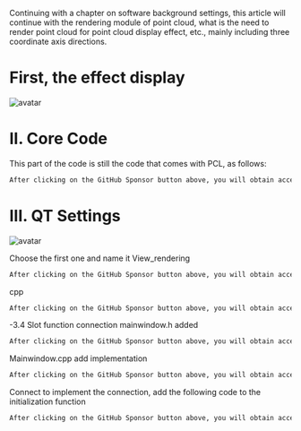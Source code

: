 Continuing with a chapter on software background settings, this article will continue with the rendering module of point cloud, what is the need to render point cloud for point cloud display effect, etc., mainly including three coordinate axis directions. 

#  First, the effect display 

![avatar]( 102280cfe62149e19668b2407ef58ff7.gif) 

#  II. Core Code 

This part of the code is still the code that comes with PCL, as follows: 

 ```python  
After clicking on the GitHub Sponsor button above, you will obtain access permissions to my private code repository ( https://github.com/slowlon/my_code_bar ) to view this blog code. By searching the code number of this blog, you can find the code you need, code number is: 2024020309573848771
 ```  
#  III. QT Settings 

![avatar]( 4259c6cc329c425e93c78cc37d675b83.png) 

 Choose the first one and name it View_rendering 

 ```python  
After clicking on the GitHub Sponsor button above, you will obtain access permissions to my private code repository ( https://github.com/slowlon/my_code_bar ) to view this blog code. By searching the code number of this blog, you can find the code you need, code number is: 2024020309573848771
 ```  
cpp 

 ```python  
After clicking on the GitHub Sponsor button above, you will obtain access permissions to my private code repository ( https://github.com/slowlon/my_code_bar ) to view this blog code. By searching the code number of this blog, you can find the code you need, code number is: 2024020309573848771
 ```  
-3.4 Slot function connection mainwindow.h added 

 ```python  
After clicking on the GitHub Sponsor button above, you will obtain access permissions to my private code repository ( https://github.com/slowlon/my_code_bar ) to view this blog code. By searching the code number of this blog, you can find the code you need, code number is: 2024020309573848771
 ```  
Mainwindow.cpp add implementation 

 ```python  
After clicking on the GitHub Sponsor button above, you will obtain access permissions to my private code repository ( https://github.com/slowlon/my_code_bar ) to view this blog code. By searching the code number of this blog, you can find the code you need, code number is: 2024020309573848771
 ```  
Connect to implement the connection, add the following code to the initialization function 

 ```python  
After clicking on the GitHub Sponsor button above, you will obtain access permissions to my private code repository ( https://github.com/slowlon/my_code_bar ) to view this blog code. By searching the code number of this blog, you can find the code you need, code number is: 2024020309573848771
 ```  
